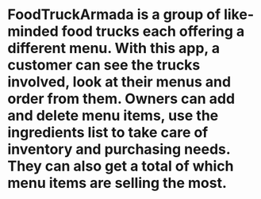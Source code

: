 # FoodTruckArmada is a group of like-minded food trucks each offering a different menu. With this app, a customer can see the trucks involved, look at their menus and order from them. Owners can add and delete menu items, use the ingredients list to take care of inventory and purchasing needs. They can also get a total of which menu items are selling the most.
